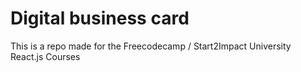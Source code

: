 # Digital business card

This is a repo made for the Freecodecamp / Start2Impact University React.js Courses
